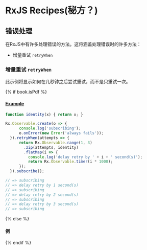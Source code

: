 # RxJS Recipes(秘方？)

## 错误处理

在RxJS中有许多处理错误的方法。这将涵盖处理错误时的许多方法：

* 增量重试 ```retryWhen```

### 增量重试 ```retryWhen```

此示例将显示如何在几秒钟之后尝试重试，而不是只重试一次。

{% if book.isPdf %}

#### [Example](http://jsbin.com/pizomo/3/edit?js,console)

```js
function identity(x) { return x; }

Rx.Observable.create(o => {
      console.log('subscribing');
      o.onError(new Error('always fails'));
  }).retryWhen(attempts => {
      return Rx.Observable.range(1, 3)
        .zip(attempts, identity)
        .flatMap(i => {
          console.log('delay retry by ' + i + ' second(s)');
          return Rx.Observable.timer(i * 1000);
      });
  }).subscribe();

// => subscribing
// => delay retry by 1 second(s)
// => subscribing
// => delay retry by 2 second(s)
// => subscribing
// => delay retry by 3 second(s)
// => subscribing

```

{% else %}

#### 例
[](http://jsbin.com/pizomo/3/embed?js,console)

{% endif %}
